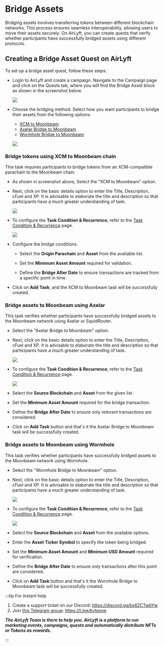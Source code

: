 # Bridge Assets

Bridging assets involves transferring tokens between different blockchain networks. This process ensures seamless interoperability, allowing users to move their assets securely. On AirLyft, you can create quests that verify whether participants have successfully bridged assets using different protocols.

## Creating a Bridge Asset Quest on AirLyft

To set up a bridge asset quest, follow these steps:

- Login to AirLyft and create a campaign. Navigate to the Campaign page and click on the Quests tab, where you will find the Bridge Asset block as shown in the screenshot below.

  ![](../../images/bridgeQuest.png)

- Choose the bridging method. Select how you want participants to bridge their assets from the following options:

  - [XCM to Moonbeam](#bridge-tokens-using-xcm-to-moonbeam-chain)
  - [Axelar Bridge to Moonbeam](#bridge-assets-to-moonbeam-using-axelar)
  - [Wormhole Bridge to Moonbeam](#bridge-assets-to-moonbeam-using-wormhole)

  ![](../../images/bridgeOption.png)

### Bridge tokens using XCM to Moonbeam chain

This task requires participants to bridge tokens from an XCM-compatible parachain to the Moonbeam chain.

- As shown in screenshot above, Select the "XCM to Moonbeam" option.

- Next, click on the basic details option to enter the Title, Description, cFuel and XP. It is advisable to elaborate the title and description so that participants have a much greater understanding of task.

  ![](../../images/bridgeBasics.png)

- To configure the **Task Condition & Recurrence**, refer to the [Task Condition & Recurrence](../task-condition-and-recurrence.md) page.

  ![](../../images/bridgeXCM.png)

- Configure the bridge conditions.

  - Select the **Origin Parachain** and **Asset** from the available list.

  - Set the **Minimum Asset Amount** required for validation.

  - Define the **Bridge After Date** to ensure transactions are tracked from a specific point in time.

- Click on **Add Task**, and the XCM to Moonbeam task will be successfully created.

### Bridge assets to Moonbeam using Axelar

This task verifies whether participants have successfully bridged assets to the Moonbeam network using Axelar or SquidRouter.

- Select the "Axelar Bridge to Moonbeam" option.

- Next, click on the basic details option to enter the Title, Description, cFuel and XP. It is advisable to elaborate the title and description so that participants have a much greater understanding of task.

  ![](../../images/bridgeBasics.png)

- To configure the **Task Condition & Recurrence**, refer to the [Task Condition & Recurrence](../task-condition-and-recurrence.md) page.

  ![](../../images/bridgeAxelar.png)

- Select the **Source Blockchain** and **Asset** from the given list.

- Set the **Minimum Asset Amount** required for the bridge transaction.

- Define the **Bridge After Date** to ensure only relevant transactions are considered.

- Click on **Add Task** button and that's it the Axelar Bridge to Moonbeam task will be successfully created.

### Bridge assets to Moonbeam using Wormhole

This task verifies whether participants have successfully bridged assets to the Moonbeam network using Wormhole.

- Select the "Wormhole Bridge to Moonbeam" option.

- Next, click on the basic details option to enter the Title, Description, cFuel and XP. It is advisable to elaborate the title and description so that participants have a much greater understanding of task.

  ![](../../images/bridgeBasics.png)

- To configure the **Task Condition & Recurrence**, refer to the [Task Condition & Recurrence](../task-condition-and-recurrence.md) page.

  ![](../../images/bridgeWormhole.png)

- Select the **Source Blockchain** and **Asset** from the available options.

- Enter the **Asset Ticker Symbol** to specify the token being bridged.

- Set the **Minimum Asset Amount** and **Minimum USD Amount** required for verification.

- Define the **Bridge After Date** to ensure only transactions after this point are considered.

- Click on **Add Task** button and that's it the Wormhole Bridge to Moonbeam task will be successfully created.

:::tip For instant help

1. Create a support ticket on our Discord: https://discord.gg/bx6ZCTwbYw
2. Join [this Telegram group](https://t.me/kyteone): https://t.me/kyteone

**_The AirLyft Team is there to help you. AirLyft is a platform to run marketing events, campaigns, quests and automatically distribute NFTs or Tokens as rewards._**

:::
